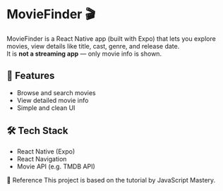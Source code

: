 # MovieFinder 🎬

MovieFinder is a React Native app (built with Expo) that lets you explore movies, view details like title, cast, genre, and release date.  
It is **not a streaming app** — only movie info is shown.

## 🚀 Features
- Browse and search movies  
- View detailed movie info  
- Simple and clean UI  

## 🛠 Tech Stack
- React Native (Expo)  
- React Navigation  
- Movie API (e.g. TMDB API)  

📖 Reference
This project is based on the tutorial by JavaScript Mastery.

